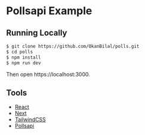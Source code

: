 #  Pollsapi Example


## Running Locally

```bash
$ git clone https://github.com/OkanBilal/polls.git
$ cd polls
$ npm install
$ npm run dev
```

Then open https://localhost:3000.

## Tools

- [React](https://reactjs.org)
- [Next](https://nextjs.org)
- [TailwindCSS](https://tailwindcss.com)
- [Pollsapi](https://pollsapi.docs.apiary.io)
